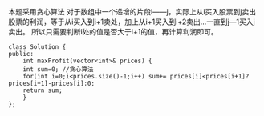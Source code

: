 
本题采用贪心算法
对于数组中一个递增的片段i——j，实际上从i买入股票到j卖出股票的利润，等于从i买入到i+1卖处，加上从i+1买入到i+2卖出...一直到j—1买入j卖出。
所以只需要判断i处的值是否大于i+1的值，再计算利润即可。
```
class Solution {
public:
    int maxProfit(vector<int>& prices) {
    int sum=0; //贪心算法
    for(int i=0;i<prices.size()-1;i++) sum+= prices[i]<prices[i+1]? prices[i+1]-prices[i]:0;
    return sum;
    }
};
```
